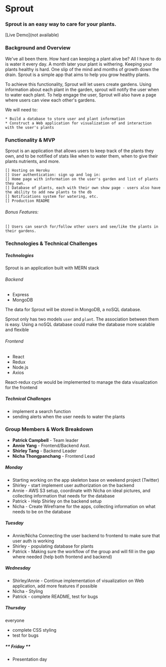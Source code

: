 # Sprout

### Sprout is an easy way to care for your plants.

[Live Demo](not available)

### Background and Overview

We've all been there. How hard can keeping a plant alive be? All I have to do is water it every day. A month later your plant is withering. Keeping your plants healthy is hard. One slip of the mind and months of growth down the drain. Sprout is a simple app that aims to help you grow healthy plants.

To achieve this functionality, Sprout will let users create gardens. Using information about each plant in the garden, sprout will notify the user when to water each plant. To help engage the user, Sprout will also have a page where users can view each other's gardens.

We will need to:

    * Build a database to store user and plant information
    * Construct a Web application for visualization of and interaction with the user's plants

### Functionality & MVP

Sprout is an application that allows users to keep track of the plants they own, and to be notified of stats like when to water them, when to give their plants nutrients, and more. 

    [] Hosting on Heroku
    [] User authentication: sign up and log in:
    [] Home page with information on the user's garden and list of plants they own. 
    [] Database of plants, each with their own show page - users also have the ability to add new plants to the db
    [] Notifications system for watering, etc.
    [] Production README

###### Bonus Features:

    [] Users can search for/follow other users and see/like the plants in their gardens. 

### Technologies & Technical Challenges

##### Technologies
Sprout is an application built with MERN stack
###### Backend
* Express
* MongoDB

The data for Sprout will be stored in MongoDB, a noSQL database. 

Sprout only has two models `user` and `plant`. The association between them is easy. Using a noSQL database could make the database more scalable and flexible

###### Frontend
* React
* Redux
* Node.js
* Axios

React-redux cycle would be implemented to manage the data visualization for the frontend

##### Technical Challenges
* implement a search function 
* sending alerts when the user needs to water the plants

### Group Members & Work Breakdown

* **Patrick Campbell** - Team leader
* **Annie Yang** -  Frontend/Backend Asst.
* **Shirley Tang** - Backend Leader
* **Nicha Thongpanchang** - Frontend Lead 

##### **Monday**

* Starting working on the app skeleton base on weekend project (Twitter)
* Shirley - start implement user authorization on the backend
* Annie - AWS S3 setup, coordinate with Nicha on ideal pictures, and collecting information that needs for the database
* Patrick - Help Shirley on the backend setup  
* Nicha - Create Wireframe for the apps, collecting information on what needs to be on the database

##### **Tuesday**

* Annie/Nicha Connecting the user backend to frontend to make sure that user auth is working
* Shirley - populating database for plants
* Patrick - Making sure the workflow of the group and will fill in the gap where needed (help both frontend and backend)

##### **Wednesday**

* Shirley/Annie - Continue implementation of visualization on Web application, add more features if possible
* Nicha - Styling
* Patrick - complete README, test for bugs

##### **Thursday**
everyone
* complete CSS styling
* test for bugs

##### ** Friday **

* Presentation day

